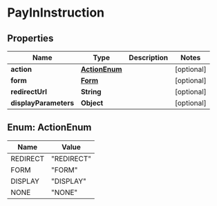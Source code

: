 

# PayInInstruction


## Properties

| Name | Type | Description | Notes |
|------------ | ------------- | ------------- | -------------|
|**action** | [**ActionEnum**](#ActionEnum) |  |  [optional] |
|**form** | [**Form**](Form.md) |  |  [optional] |
|**redirectUrl** | **String** |  |  [optional] |
|**displayParameters** | **Object** |  |  [optional] |



## Enum: ActionEnum

| Name | Value |
|---- | -----|
| REDIRECT | &quot;REDIRECT&quot; |
| FORM | &quot;FORM&quot; |
| DISPLAY | &quot;DISPLAY&quot; |
| NONE | &quot;NONE&quot; |




